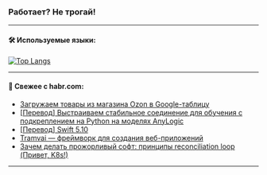 ### Работает? Не трогай!

---
<!--
#### 🛠️ Technical stack:

![Java](https://img.shields.io/badge/Java-informational?logo=Oracle&style=flat&logoColor=white&color=FF4500)
![Kotlin](https://img.shields.io/badge/Kotlin-informational?logo=Kotlin&style=flat&logoColor=white&color=774D97)
![TS](https://img.shields.io/badge/TypeScript-informational?logo=typeScript&style=flat&logoColor=black&color=017acc)
![Python](https://img.shields.io/badge/Python-informational?logo=Python&style=flat&logoColor=black&color=ffdd54) <br>
![Spring](https://img.shields.io/badge/Spring-informational?logo=Spring&style=flat&logoColor=white&color=6DB33F) 
![SpringBoot](https://img.shields.io/badge/SpringBoot-informational?logo=SpringBoot&style=flat&logoColor=white&color=6DB33F)
![Nest](https://img.shields.io/badge/NestJS-informational?logo=NestJS&style=flat&logoColor=white&color=E0234E) 
![NodeJS](https://img.shields.io/badge/NodeJS-informational?logo=node.js&style=flat&logoColor=white&color=70A760)<br>
![PostgreSQL](https://img.shields.io/badge/PostgreSQL-informational?logo=PostgreSQL&style=flat&logoColor=white&color=DAA520)
![MongoDB](https://img.shields.io/badge/MongoDB-informational?logo=MongoDB&style=flat&logoColor=white&color=870000)
![Apache](https://img.shields.io/badge/Apache-informational?logo=apache&style=flat&logoColor=white&color=f74e28)

___ 
-->

#### 🛠️ Используемые языки:

[![Top Langs](https://github-readme-stats-u2qms2cxw-advtsettinggmailcoms-projects.vercel.app/api/top-langs/?username=zloylis&langs_count=10&hide_title=true&title_color=e6edf3&size_weight=0.5&count_weight=0.5&layout=compact&hide_progress=true&hide_border=true&theme=dracula)](https://github.com/zloylis)

<!---


####  :octocat:&nbsp;&nbsp; Статистика:

![GitHub stats](https://github-readme-stats-u2qms2cxw-advtsettinggmailcoms-projects.vercel.app/api?username=zloylis&show_icons=true&hide_border=true&theme=dracula&title_color=e6edf3&include_all_commits=true&count_private=true&hide_rank=false&hide_title=true&rank_icon=github)
-->
---

#### 💬 Свежее с habr.com:

<!-- BLOG-POST-LIST:START -->
- [Загружаем товары из магазина Ozon в Google-таблицу](https://habr.com/ru/articles/823566/?utm_source=habrahabr&utm_medium=rss&utm_campaign=823566)
- [[Перевод] Выстраиваем стабильное соединение для обучения с подкреплением на Python на моделях AnyLogic](https://habr.com/ru/companies/otus/articles/823508/?utm_source=habrahabr&utm_medium=rss&utm_campaign=823508)
- [[Перевод] Swift 5.10](https://habr.com/ru/articles/823534/?utm_source=habrahabr&utm_medium=rss&utm_campaign=823534)
- [Tramvai — фреймворк для создания веб-приложений](https://habr.com/ru/companies/tbank/articles/823512/?utm_source=habrahabr&utm_medium=rss&utm_campaign=823512)
- [Зачем делать прожорливый софт: принципы reconciliation loop &lpar;Привет, K8s!&rpar;](https://habr.com/ru/companies/vk/articles/821021/?utm_source=habrahabr&utm_medium=rss&utm_campaign=821021)
<!-- BLOG-POST-LIST:END -->

---
